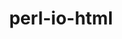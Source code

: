 ---
title: "perl-io-html"
layout: cache
categories: [package, develop-2023-06-11]
meta: {"versions": ["1.004"], "compilers": ["gcc@=7.3.1"], "oss": ["amzn2"], "platforms": ["linux"], "targets": ["aarch64", "neoverse_n1", "x86_64_v3"], "stacks": ["aws-ahug", "aws-ahug-aarch64", "root"], "num_specs": 3, "num_specs_by_stack": {"root": 3, "aws-ahug-aarch64": 2, "aws-ahug": 1}}
spec_details: [{"hash": "x5juuihepyblu2tchznhpkjl7yq3en54", "compiler": "gcc@=7.3.1", "versions": ["1.004"], "os": "amzn2", "platform": "linux", "target": "aarch64", "variants": ["build_system=perl"], "stacks": ["root", "aws-ahug-aarch64"], "size": "-", "tarball": "https://binaries.spack.io/develop-2023-06-11/build_cache/linux-amzn2-aarch64/gcc-7.3.1/perl-io-html-1.004/linux-amzn2-aarch64-gcc-7.3.1-perl-io-html-1.004-x5juuihepyblu2tchznhpkjl7yq3en54.spack"}, {"hash": "6p3wct7ia752riy772wvmwiogz5sel5e", "compiler": "gcc@=7.3.1", "versions": ["1.004"], "os": "amzn2", "platform": "linux", "target": "neoverse_n1", "variants": ["build_system=perl"], "stacks": ["root", "aws-ahug-aarch64"], "size": "-", "tarball": "https://binaries.spack.io/develop-2023-06-11/build_cache/linux-amzn2-neoverse_n1/gcc-7.3.1/perl-io-html-1.004/linux-amzn2-neoverse_n1-gcc-7.3.1-perl-io-html-1.004-6p3wct7ia752riy772wvmwiogz5sel5e.spack"}, {"hash": "btlhk2sucxyxohpyugjh4ybnftl7amfs", "compiler": "gcc@=7.3.1", "versions": ["1.004"], "os": "amzn2", "platform": "linux", "target": "x86_64_v3", "variants": ["build_system=perl"], "stacks": ["aws-ahug", "root"], "size": "-", "tarball": "https://binaries.spack.io/develop-2023-06-11/build_cache/linux-amzn2-x86_64_v3/gcc-7.3.1/perl-io-html-1.004/linux-amzn2-x86_64_v3-gcc-7.3.1-perl-io-html-1.004-btlhk2sucxyxohpyugjh4ybnftl7amfs.spack"}]
---